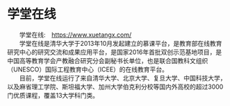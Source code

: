 # 学堂在线
&emsp;&emsp;学堂在线:&emsp;https://www.xuetangx.com/<br/>
&emsp;&emsp;学堂在线是清华大学于2013年10月发起建立的慕课平台，是教育部在线教育研究中心的研究交流和成果应用平台，是国家2016年首批双创示范基地项目，是中国高等教育学会产教融合研究分会副秘书长单位，也是联合国教科文组织（UNESCO）国际工程教育中心（ICEE）的在线教育平台。<br/>
&emsp;&emsp;目前，学堂在线运行了来自清华大学、北京大学、复旦大学、中国科技大学，以及麻省理工学院、斯坦福大学、加州大学伯克利分校等国内外高校的超过3000门优质课程，覆盖13大学科门类。
